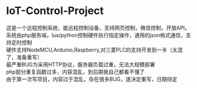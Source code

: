 # IoT-Control-Project
这是一个远程控制系统，能远程控制设备，支持网页控制，微信控制，开放API。<br>
系统由php服务端，lua/python控制硬件执行指定操作，通用的json格式通信，支持定时控制<br>
硬件支持NodeMCU,Arduino,Raspberry,对三菱PLC的支持开发到一半（太混了，准备重写）<br>
最严重BUG为采用HTTP协议，服务器负载过重，无法大规模部署<br>
php部分重复函数过多，内容混乱，到后期我自己都看不懂了<br>
由于第一次写项目，内容过于混乱，存在很多BUG，遂决定重写，日期待定
